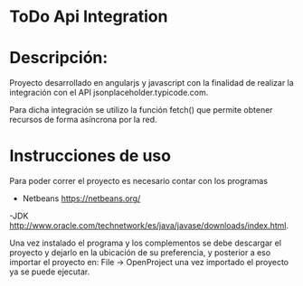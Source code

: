 # ToDo Api Integration

# Descripción:

Proyecto desarrollado en angularjs y javascript con la finalidad de realizar la integración con el API jsonplaceholder.typicode.com.

Para dicha integración se utilizo la función fetch() que permite obtener recursos de forma asíncrona por la red.

# Instrucciones de uso

Para poder correr el proyecto es necesario contar con los programas
- Netbeans https://netbeans.org/ 

-JDK http://www.oracle.com/technetwork/es/java/javase/downloads/index.html.

Una vez instalado el programa y los complementos se debe descargar el proyecto y dejarlo en la ubicación de su preferencia, y posterior a eso importar el proyecto en: 
File -> OpenProject
una vez importado el proyecto ya se puede ejecutar.
